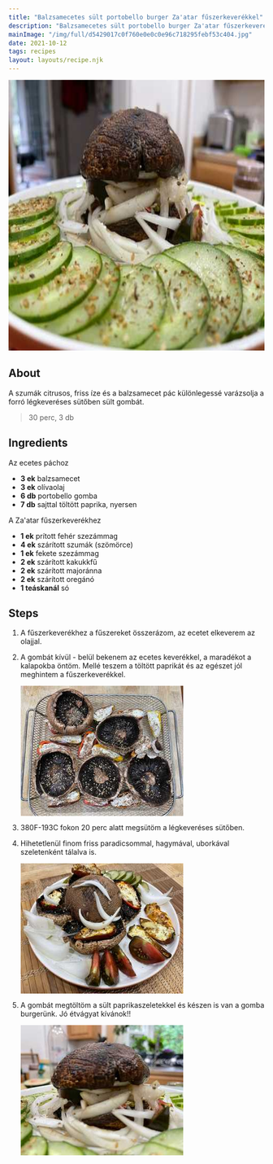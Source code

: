 ```yaml
---
title: "Balzsamecetes sült portobello burger Za'atar fűszerkeverékkel"
description: "Balzsamecetes sült portobello burger Za'atar fűszerkeverékkel"
mainImage: "/img/full/d5429017c0f760e0e0c0e96c718295febf53c404.jpg"
date: 2021-10-12
tags: recipes
layout: layouts/recipe.njk
---
```

                            
<p align="center"><a href="https://cookpad.com/hu/receptek/15598397-balzsamecetes-sult-portobello-burger-zaatar-fuszerkeverekkel" rel="Recipe source page"><img width="751" height="532" src="/img/full/d5429017c0f760e0e0c0e96c718295febf53c404.jpg"/></a></p>

## About
<p class="mb-sm">A szumák citrusos, friss íze és a balzsamecet pác különlegessé varázsolja a forró légkeveréses sütőben sült gombát.</p>

> 30 perc, 3 db 

## Ingredients

Az ecetes páchoz
* **3 ek** balzsamecet
* **3 ek** olívaolaj
* **6 db** portobello gomba
* **7 db** sajttal töltött paprika, nyersen

A Za'atar fűszerkeverékhez
* **1 ek** prított fehér szezámmag
* **4 ek** szárított szumák (szömörce)
* **1 ek** fekete szezámmag
* **2 ek** szárított kakukkfű
* **2 ek** szárított majoránna
* **2 ek** szárított oregánó
* **1 teáskanál** só

## Steps

1. A fűszerkeverékhez a fűszereket összerázom, az ecetet elkeverem az olajjal.
 
    <div style="clear: both"/>

2. A gombát kívül - belül bekenem az ecetes keverékkel, a maradékot a kalapokba öntöm. Mellé teszem a töltött paprikát és az egészet jól meghintem a fűszerkeverékkel.
 
    <p><img width="320" height="256" align="left" src="/img/full/b2b96bc63b7d794702f1f90027045f3853c6e589.jpg"/></p><div style="clear: both"/>

3. 380F-193C fokon 20 perc alatt megsütöm a légkeveréses sütőben.
 
    <div style="clear: both"/>

4. Hihetetlenül finom friss paradicsommal, hagymával, uborkával szeletenként tálalva is.
 
    <p><img width="320" height="256" align="left" src="/img/full/f260a41418439eed3bc148b816aed84b8140b21f.jpg"/></p><div style="clear: both"/>

5. A gombát megtöltöm a sült paprikaszeletekkel és készen is van a gomba burgerünk. Jó étvágyat kívánok!!
 
    <p><img width="320" height="256" align="left" src="/img/full/b48505739d09b5c340485e90cef254050d522d8c.jpg"/></p><div style="clear: both"/>

